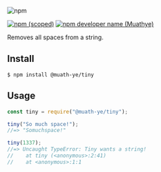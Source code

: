![npm](https://img.shields.io/npm/v/@muath-ye/tiny?label=tiny%20version&logo=npm&style=flat-square)


[![npm (scoped)](https://img.shields.io/npm/v/@muath-ye/tiny.svg)](https://www.npmjs.com/package/@muath-ye/tiny)
[![npm developer name (Muathye)](https://img.shields.io/badge/Developer-Muathye-informational)](https://img.shields.io/badge/Developer-Muathye-informational)

Removes all spaces from a string.

## Install

```
$ npm install @muath-ye/tiny
```

## Usage

```js
const tiny = require("@muath-ye/tiny");

tiny("So much space!");
//=> "Somuchspace!"

tiny(1337);
//=> Uncaught TypeError: Tiny wants a string!
//    at tiny (<anonymous>:2:41)
//    at <anonymous>:1:1
```